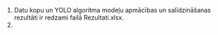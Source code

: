 1) Datu kopu un YOLO algoritma modeļu apmācības un salīdzināšanas rezultāti ir redzami failā Rezultati.xlsx.
2) 
